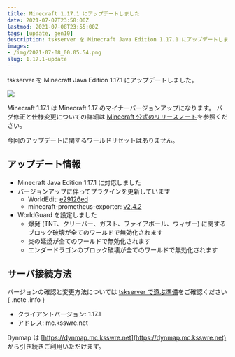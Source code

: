 ```yaml
---
title: Minecraft 1.17.1 にアップデートしました
date: 2021-07-07T23:58:00Z
lastmod: 2021-07-08T23:55:00Z
tags: [update, gen10]
description: tskserver を Minecraft Java Edition 1.17.1 にアップデートしました。
images:
- /img/2021-07-08_00.05.54.png
slug: 1.17.1-update
---
```


tskserver を Minecraft Java Edition 1.17.1 にアップデートしました。

![](/img/2021-07-08_00.05.54.png)

Minecraft 1.17.1 は Minecraft 1.17 のマイナーバージョンアップになります。
バグ修正と仕様変更についての詳細は [Minecraft 公式のリリースノート](https://www.minecraft.net/ja-jp/article/minecraft-java-edition-1-17-1)を参照ください。

今回のアップデートに関するワールドリセットはありません。

## アップデート情報
* Minecraft Java Edition 1.17.1 に対応しました
* バージョンアップに伴ってプラグインを更新しています
  * WorldEdit: [e29126ed](https://builds.enginehub.org/job/worldedit/18284)
  * minecraft-prometheus-exporter: [v2.4.2](https://github.com/sladkoff/minecraft-prometheus-exporter/releases/tag/v2.4.2)
* WorldGuard を設定しました
  * 爆発 (TNT、クリーパー、ガスト、ファイアボール、ウィザー) に関するブロック破壊が全てのワールドで無効化されます
  * 炎の延焼が全てのワールドで無効化されます
  * エンダードラゴンのブロック破壊が全てのワールドで無効化されます

## サーバ接続方法

バージョンの確認と変更方法については [tskserver で遊ぶ準備](/introduction/prepare)をご確認ください
{ .note .info }

* クライアントバージョン: 1.17.1
* アドレス: mc.ksswre.net

Dynmap は [https://dynmap.mc.ksswre.net](https://dynmap.mc.ksswre.net) から引き続きご利用いただけます。
